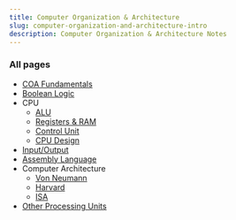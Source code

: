 ```yaml
---
title: Computer Organization & Architecture
slug: computer-organization-and-architecture-intro
description: Computer Organization & Architecture Notes
---
```


### All pages

- [COA Fundamentals](/cs-notes/computer-organization-and-architecture/coa-fundamentals)
- [Boolean Logic](/cs-notes/computer-organization-and-architecture/boolean-logic)
- CPU
  - [ALU](/cs-notes/computer-organization-and-architecture/alu)
  - [Registers & RAM](/cs-notes/computer-organization-and-architecture/registers-and-ram)
  - [Control Unit](/cs-notes/computer-organization-and-architecture/control-unit)
  - [CPU Design](/cs-notes/computer-organization-and-architecture/cpu-design)
- [Input/Output](/cs-notes/computer-organization-and-architecture/input-output)
- [Assembly Language](/cs-notes/computer-organization-and-architecture/assembly-language)
- Computer Architecture
  - [Von Neumann](/cs-notes/computer-organization-and-architecture/von-neumann)
  - [Harvard](/cs-notes/computer-organization-and-architecture/harvard)
  - [ISA](/cs-notes/computer-organization-and-architecture/isa)
- [Other Processing Units](/cs-notes/computer-organization-and-architecture/other-processing-units)
